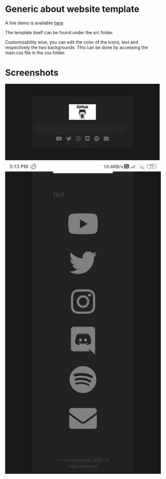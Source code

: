 # Generic about website template

A live demo is available [here](https://alexthemaster.github.io/about-website-template/)

The template itself can be found under the src folder.

Customizability wise, you can edit the color of the icons, text and respectively the two backgrounds. This can be done by accessing the main.css file in the css folder. 

# Screenshots
![PC](.github/screenshot_pc.png)
![Phone](.github/screenshot_phone.png)
